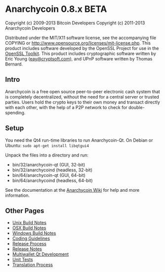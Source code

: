 Anarchycoin 0.8.x BETA
====================

Copyright (c) 2009-2013 Bitcoin Developers
Copyright (c) 2011-2013 Anarchycoin Developers

Distributed under the MIT/X11 software license, see the accompanying
file COPYING or http://www.opensource.org/licenses/mit-license.php.
This product includes software developed by the OpenSSL Project for use in the [OpenSSL Toolkit](http://www.openssl.org/). This product includes
cryptographic software written by Eric Young ([eay@cryptsoft.com](mailto:eay@cryptsoft.com)), and UPnP software written by Thomas Bernard.


Intro
---------------------
Anarchycoin is a free open source peer-to-peer electronic cash system that is
completely decentralized, without the need for a central server or trusted
parties.  Users hold the crypto keys to their own money and transact directly
with each other, with the help of a P2P network to check for double-spending.


Setup
---------------------
You need the Qt4 run-time libraries to run Anarchycoin-Qt. On Debian or Ubuntu:
	`sudo apt-get install libqtgui4`

Unpack the files into a directory and run:

- bin/32/anarchycoin-qt (GUI, 32-bit)
- bin/32/anarchycoind (headless, 32-bit)
- bin/64/anarchycoin-qt (GUI, 64-bit)
- bin/64/anarchycoind (headless, 64-bit)

See the documentation at the [Anarchycoin Wiki](http://anarchycoin.info)
for help and more information.


Other Pages
---------------------
- [Unix Build Notes](build-unix.md)
- [OSX Build Notes](build-osx.md)
- [Windows Build Notes](build-msw.md)
- [Coding Guidelines](coding.md)
- [Release Process](release-process.md)
- [Release Notes](release-notes.md)
- [Multiwallet Qt Development](multiwallet-qt.md)
- [Unit Tests](unit-tests.md)
- [Translation Process](translation_process.md)
